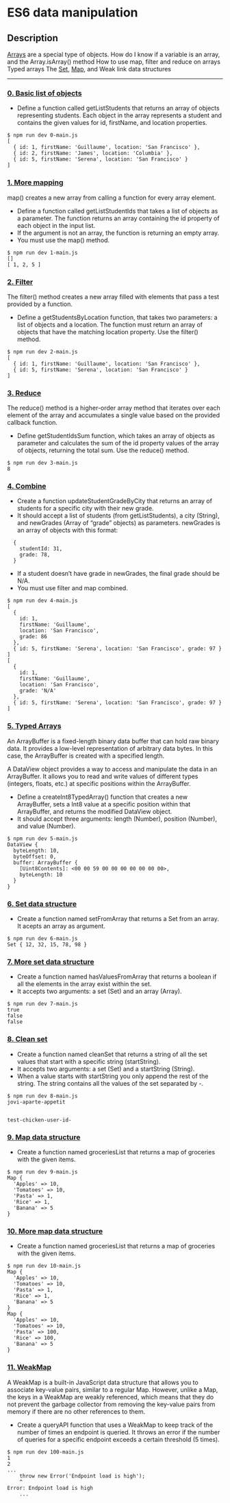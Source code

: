 # ES6 data manipulation

## Description

[Arrays](https://www.w3schools.com/jsref/jsref_obj_array.asp) are a special type of objects.
How do I know if a variable is an array, and the Array.isArray() method
How to use map, filter and reduce on arrays
Typed arrays
The [Set](https://www.w3schools.com/js/js_sets.asp), [Map](https://www.w3schools.com/js/js_maps.asp), and Weak link data structures

---

### [0. Basic list of objects](./0-get_list_students.js)

* Define a function called getListStudents that returns an array of objects representing students. Each object in the array represents a student and contains the given values for id, firstName, and location properties.
```
$ npm run dev 0-main.js
[
  { id: 1, firstName: 'Guillaume', location: 'San Francisco' },
  { id: 2, firstName: 'James', location: 'Columbia' },
  { id: 5, firstName: 'Serena', location: 'San Francisco' }
]
```

### [1. More mapping](./1-get_list_student_ids.js)

map() creates a new array from calling a function for every array element.

* Define a function called getListStudentIds that takes a list of objects as a parameter. The function returns an array containing the id property of each object in the input list.
* If the argument is not an array, the function is returning an empty array.
* You must use the map() method.

```
$ npm run dev 1-main.js
[]
[ 1, 2, 5 ]
```

### [2. Filter](./2-get_students_by_loc.js)

The filter() method creates a new array filled with elements that pass a test provided by a function.

* Define a getStudentsByLocation function, that takes two parameters: a list of objects and a location. The function must return an array of objects that have the matching location property. Use the filter() method.

```
$ npm run dev 2-main.js
[
  { id: 1, firstName: 'Guillaume', location: 'San Francisco' },
  { id: 5, firstName: 'Serena', location: 'San Francisco' }
]
```

### [3. Reduce](./3-get_ids_sum.js)

The reduce() method is a higher-order array method that iterates over each element of the array and accumulates a single value based on the provided callback function.

* Define getStudentIdsSum function, which takes an array of objects as parameter and calculates the sum of the id property values of the array of objects, returning the total sum. Use the reduce() method.
```
$ npm run dev 3-main.js
8
```

### [4. Combine](./4-update_grade_by_city.js)

* Create a function updateStudentGradeByCity that returns an array of students for a specific city with their new grade.
* It should accept a list of students (from getListStudents), a city (String), and newGrades (Array of “grade” objects) as parameters. newGrades is an array of objects with this format:
```
  {
    studentId: 31,
    grade: 78,
  }
```
* If a student doesn’t have grade in newGrades, the final grade should be N/A.
* You must use filter and map combined.
```
$ npm run dev 4-main.js
[
  {
    id: 1,
    firstName: 'Guillaume',
    location: 'San Francisco',
    grade: 86
  },
  { id: 5, firstName: 'Serena', location: 'San Francisco', grade: 97 }
]
[
  {
    id: 1,
    firstName: 'Guillaume',
    location: 'San Francisco',
    grade: 'N/A'
  },
  { id: 5, firstName: 'Serena', location: 'San Francisco', grade: 97 }
]
```

### [5. Typed Arrays](./5-typed_arrays.js)

An ArrayBuffer is a fixed-length binary data buffer that can hold raw binary data. It provides a low-level representation of arbitrary data bytes. In this case, the ArrayBuffer is created with a specified length.

A DataView object provides a way to access and manipulate the data in an ArrayBuffer. It allows you to read and write values of different types (integers, floats, etc.) at specific positions within the ArrayBuffer.

* Define a createInt8TypedArray() function that creates a new ArrayBuffer, sets a Int8 value at a specific position within that ArrayBuffer, and returns the modified DataView object.
* It should accept three arguments: length (Number), position (Number), and value (Number).
```
$ npm run dev 5-main.js
DataView {
  byteLength: 10,
  byteOffset: 0,
  buffer: ArrayBuffer {
    [Uint8Contents]: <00 00 59 00 00 00 00 00 00 00>,
    byteLength: 10
  }
}
```

### [6. Set data structure](./6-set.js)

* Create a function named setFromArray that returns a Set from an array. It acepts an array as argument.
```
$ npm run dev 6-main.js
Set { 12, 32, 15, 78, 98 }
```

### [7. More set data structure](./7-has_array_values.js)

* Create a function named hasValuesFromArray that returns a boolean if all the elements in the array exist within the set.
* It accepts two arguments: a set (Set) and an array (Array).

```
$ npm run dev 7-main.js
true
false
false
```

### [8. Clean set](./8-clean_set.js)

* Create a function named cleanSet that returns a string of all the set values that start with a specific string (startString).
* It accepts two arguments: a set (Set) and a startString (String).
* When a value starts with startString you only append the rest of the string. The string contains all the values of the set separated by -.
```
$ npm run dev 8-main.js
jovi-aparte-appetit


test-chicken-user-id-
```

### [9. Map data structure](./9-groceries_list.js)

* Create a function named groceriesList that returns a map of groceries with the given items.
```
$ npm run dev 9-main.js 
Map {
  'Apples' => 10,
  'Tomatoes' => 10,
  'Pasta' => 1,
  'Rice' => 1,
  'Banana' => 5
}
```

### [10. More map data structure](./10-update_uniq_items.js)

* Create a function named groceriesList that returns a map of groceries with the given items.
```
$ npm run dev 10-main.js
Map {
  'Apples' => 10,
  'Tomatoes' => 10,
  'Pasta' => 1,
  'Rice' => 1,
  'Banana' => 5
}
Map {
  'Apples' => 10,
  'Tomatoes' => 10,
  'Pasta' => 100,
  'Rice' => 100,
  'Banana' => 5
}
```

### [11. WeakMap](./100-weak.js)

A WeakMap is a built-in JavaScript data structure that allows you to associate key-value pairs, similar to a regular Map. However, unlike a Map, the keys in a WeakMap are weakly referenced, which means that they do not prevent the garbage collector from removing the key-value pairs from memory if there are no other references to them.

* Create a queryAPI function that uses a WeakMap to keep track of the number of times an endpoint is queried. It throws an error if the number of queries for a specific endpoint exceeds a certain threshold (5 times).

```
$ npm run dev 100-main.js
1
2
...
    throw new Error('Endpoint load is high');
    ^
Error: Endpoint load is high
    ...
```